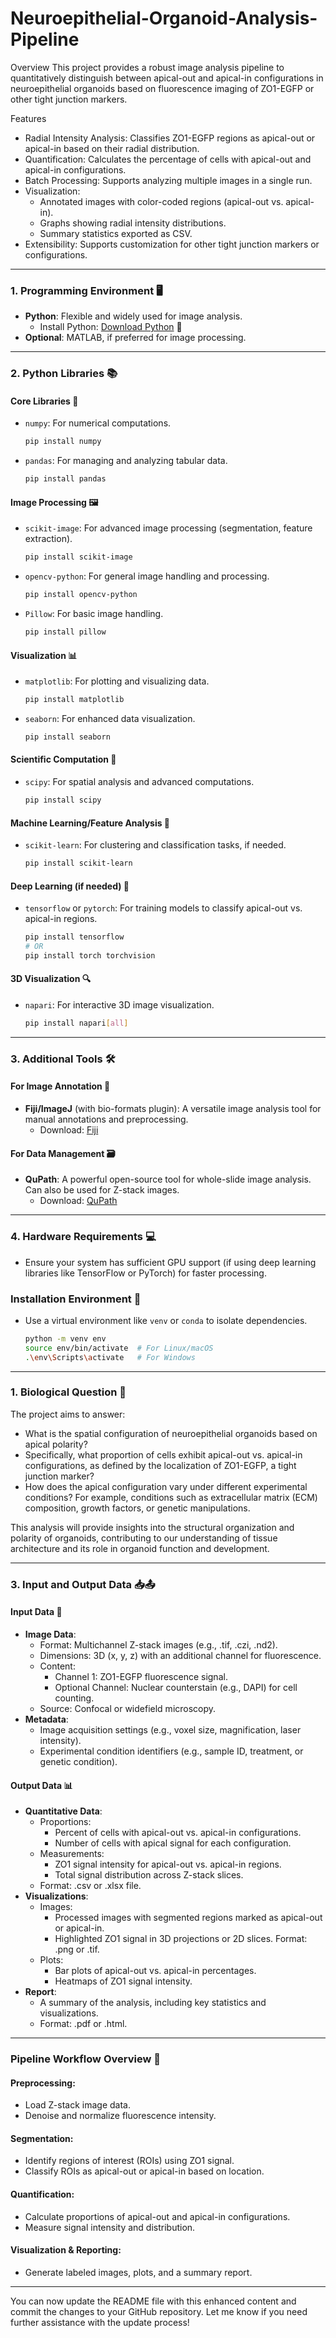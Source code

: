 # Neuroepithelial-Organoid-Analysis-Pipeline

Overview
This project provides a robust image analysis pipeline to quantitatively distinguish between apical-out and apical-in configurations in neuroepithelial organoids based on fluorescence imaging of ZO1-EGFP or other tight junction markers.

Features
- Radial Intensity Analysis: Classifies ZO1-EGFP regions as apical-out or apical-in based on their radial distribution.
- Quantification: Calculates the percentage of cells with apical-out and apical-in configurations.
- Batch Processing: Supports analyzing multiple images in a single run.
- Visualization:
  - Annotated images with color-coded regions (apical-out vs. apical-in).
  - Graphs showing radial intensity distributions.
  - Summary statistics exported as CSV.
- Extensibility: Supports customization for other tight junction markers or configurations.

---

### **1. Programming Environment** 🖥️
- **Python**: Flexible and widely used for image analysis.
  - Install Python: [Download Python](https://www.python.org/downloads/) 🐍
- **Optional**: MATLAB, if preferred for image processing.

---

### **2. Python Libraries** 📚
#### **Core Libraries** 🔧
- `numpy`: For numerical computations.
  ```bash
  pip install numpy
  ```
- `pandas`: For managing and analyzing tabular data.
  ```bash
  pip install pandas
  ```

#### **Image Processing** 🖼️
- `scikit-image`: For advanced image processing (segmentation, feature extraction).
  ```bash
  pip install scikit-image
  ```
- `opencv-python`: For general image handling and processing.
  ```bash
  pip install opencv-python
  ```
- `Pillow`: For basic image handling.
  ```bash
  pip install pillow
  ```

#### **Visualization** 📊
- `matplotlib`: For plotting and visualizing data.
  ```bash
  pip install matplotlib
  ```
- `seaborn`: For enhanced data visualization.
  ```bash
  pip install seaborn
  ```

#### **Scientific Computation** 🔬
- `scipy`: For spatial analysis and advanced computations.
  ```bash
  pip install scipy
  ```

#### **Machine Learning/Feature Analysis** 🤖
- `scikit-learn`: For clustering and classification tasks, if needed.
  ```bash
  pip install scikit-learn
  ```

#### **Deep Learning (if needed)** 🧠
- `tensorflow` or `pytorch`: For training models to classify apical-out vs. apical-in regions.
  ```bash
  pip install tensorflow
  # OR
  pip install torch torchvision
  ```

#### **3D Visualization** 🔍
- `napari`: For interactive 3D image visualization.
  ```bash
  pip install napari[all]
  ```

---

### **3. Additional Tools** 🛠️
#### **For Image Annotation** 📝
- **Fiji/ImageJ** (with bio-formats plugin): A versatile image analysis tool for manual annotations and preprocessing.
  - Download: [Fiji](https://imagej.net/software/fiji/)

#### **For Data Management** 🗃️
- **QuPath**: A powerful open-source tool for whole-slide image analysis. Can also be used for Z-stack images.
  - Download: [QuPath](https://qupath.github.io/)

---

### **4. Hardware Requirements** 💻
- Ensure your system has sufficient GPU support (if using deep learning libraries like TensorFlow or PyTorch) for faster processing.

### **Installation Environment** 🚀
- Use a virtual environment like `venv` or `conda` to isolate dependencies.
  ```bash
  python -m venv env
  source env/bin/activate  # For Linux/macOS
  .\env\Scripts\activate   # For Windows
  ```

---

### **1. Biological Question** 🧬
The project aims to answer:
- What is the spatial configuration of neuroepithelial organoids based on apical polarity?
- Specifically, what proportion of cells exhibit apical-out vs. apical-in configurations, as defined by the localization of ZO1-EGFP, a tight junction marker?
- How does the apical configuration vary under different experimental conditions? For example, conditions such as extracellular matrix (ECM) composition, growth factors, or genetic manipulations.

This analysis will provide insights into the structural organization and polarity of organoids, contributing to our understanding of tissue architecture and its role in organoid function and development.

---

### **3. Input and Output Data** 📥📤
#### **Input Data** 📁
- **Image Data**:
  - Format: Multichannel Z-stack images (e.g., .tif, .czi, .nd2).
  - Dimensions: 3D (x, y, z) with an additional channel for fluorescence.
  - Content:
    - Channel 1: ZO1-EGFP fluorescence signal.
    - Optional Channel: Nuclear counterstain (e.g., DAPI) for cell counting.
  - Source: Confocal or widefield microscopy.
- **Metadata**:
  - Image acquisition settings (e.g., voxel size, magnification, laser intensity).
  - Experimental condition identifiers (e.g., sample ID, treatment, or genetic condition).

#### **Output Data** 📊
- **Quantitative Data**:
  - Proportions:
    - Percent of cells with apical-out vs. apical-in configurations.
    - Number of cells with apical signal for each configuration.
  - Measurements:
    - ZO1 signal intensity for apical-out vs. apical-in regions.
    - Total signal distribution across Z-stack slices.
  - Format: .csv or .xlsx file.
- **Visualizations**:
  - Images:
    - Processed images with segmented regions marked as apical-out or apical-in.
    - Highlighted ZO1 signal in 3D projections or 2D slices. Format: .png or .tif.
  - Plots:
    - Bar plots of apical-out vs. apical-in percentages.
    - Heatmaps of ZO1 signal intensity.
- **Report**:
  - A summary of the analysis, including key statistics and visualizations.
  - Format: .pdf or .html.

---

### **Pipeline Workflow Overview** 🔄
#### **Preprocessing**:
- Load Z-stack image data.
- Denoise and normalize fluorescence intensity.

#### **Segmentation**:
- Identify regions of interest (ROIs) using ZO1 signal.
- Classify ROIs as apical-out or apical-in based on location.

#### **Quantification**:
- Calculate proportions of apical-out and apical-in configurations.
- Measure signal intensity and distribution.

#### **Visualization & Reporting**:
- Generate labeled images, plots, and a summary report.

---

You can now update the README file with this enhanced content and commit the changes to your GitHub repository. Let me know if you need further assistance with the update process!

